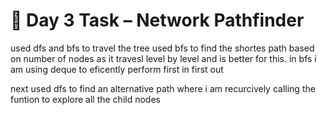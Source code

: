 # 🧩 Day 3 Task – Network Pathfinder
used dfs and bfs to travel the tree used bfs to find the shortes path based on number of nodes as it travesl level by level and is better for this. in bfs i am using deque to eficently perform first in first out

next used dfs to find an alternative path where i am recurcively calling the funtion to explore all the child nodes